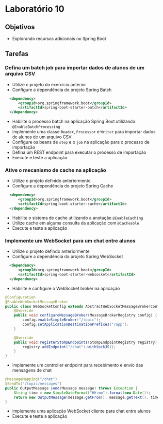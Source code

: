 # Laboratório 10

## Objetivos
- Explorando recursos adicionais no Spring Boot

## Tarefas
### Defina um batch job para importar dados de alunos de um arquivo CSV
- Utilize o projeto do exercício anterior
- Configure a dependência do projeto Spring Batch
```xml
  <dependency>
      <groupId>org.springframework.boot</groupId>
      <artifactId>spring-boot-starter-batch</artifactId>
  </dependency>
```
- Habilite o processo batch na aplicação Spring Boot utilizando `@EnableBatchProcessing`
- Implemente uma classe `Reader`, `Processor` e `Writer` para importar dados de alunos de um arquivo CSV
- Configure os beans de `step` e o `job` na aplicação para o processo de importação
- Defina um REST endpoint para executar o processo de importação  
- Execute e teste a aplicação

### Ative o mecanismo de cache na aplicação
- Utilize o projeto definido anteriormente
- Configure a dependência do projeto Spring Cache
```xml
  <dependency>
      <groupId>org.springframework.boot</groupId>
      <artifactId>spring-boot-starter-cache</artifactId>
  </dependency>
```
- Habilite o sistema de cache utilizando a anotação `@EnableCaching`
- Utilize cache em alguma consulta da aplicação com `@Cacheable`
- Execute e teste a aplicação

### Implemente um WebSocket para um chat entre alunos
- Utilize o projeto defindo anteriormente
- Configure a dependência do projeto Spring WebSocket
```xml
  <dependency>
      <groupId>org.springframework.boot</groupId>
      <artifactId>spring-boot-starter-websocket</artifactId>
  </dependency>
```
- Habilite e configure o WebSocket broker na aplicação
```java
@Configuration
@EnableWebSocketMessageBroker
public class WebSocketConfig extends AbstractWebSocketMessageBrokerConfigurer {
    @Override
    public void configureMessageBroker(MessageBrokerRegistry config) {
        config.enableSimpleBroker("/topic");
        config.setApplicationDestinationPrefixes("/app");
    }

    @Override
    public void registerStompEndpoints(StompEndpointRegistry registry) {
        registry.addEndpoint("/chat").withSockJS();
    }
}
```
- Implemente um controller endpoint para recebimento e envio das mensagens de chat
```java
@MessageMapping("/chat")
@SendTo("/topic/messages")
public OutputMessage send(Message message) throws Exception {
    String time = new SimpleDateFormat("HH:mm").format(new Date());
    return new OutputMessage(message.getFrom(), message.getText(), time);
}
```
- Implemente uma aplicação WebSocket cliente para chat entre alunos
- Execute e teste a aplicação 